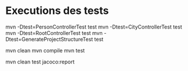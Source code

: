 # Executions des tests
  mvn -Dtest=PersonControllerTest test
  mvn -Dtest=CityControllerTest test
  mvn -Dtest=RootControllerTest test
  mvn -Dtest=GenerateProjectStructureTest test

  mvn clean
  mvn compile
  mvn test
  
  mvn clean test jacoco:report

